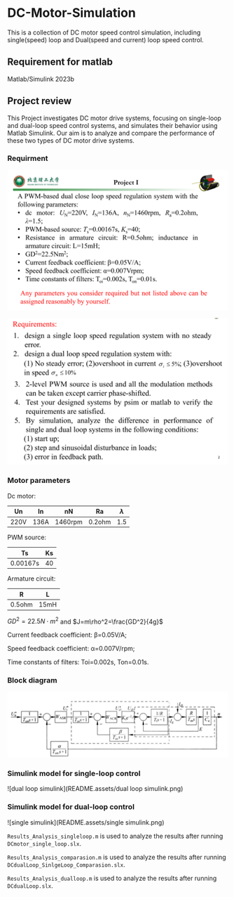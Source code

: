# DC-Motor-Simulation

This is a collection of DC motor speed control simulation, including single(speed) loop and Dual(speed and current) loop speed control. 

## Requirement for matlab

Matlab/Simulink 2023b

## Project review

This Project investigates DC motor drive systems, focusing on single-loop and dual-loop speed control systems, and simulates their behavior using Matlab Simulink. Our aim is to analyze and compare the performance of these two types of DC motor drive systems.

### Requirment

![image-20230603170309791](README.assets/image-20230603170309791.png)

![image-20230603170322520](README.assets/image-20230603170322520.png)

### Motor parameters

Dc motor:

| Un   | In   | nN      | Ra     | $\lambda$ |
| ---- | ---- | ------- | ------ | :-------: |
| 220V | 136A | 1460rpm | 0.2ohm |    1.5    |

PWM source:

| Ts       | Ks   |
| -------- | ---- |
| 0.00167s | 40   |

Armature circuit:

| R      | L    |
| ------ | ---- |
| 0.5ohm | 15mH |

$GD^2=22.5N\cdot m^2$ and $J=m\rho^2=\frac{GD^2}{4g}$

Current feedback coefficient: β=0.05V/A;

Speed feedback coefficient: α=0.007V/rpm;

Time constants of filters: Toi=0.002s, Ton=0.01s.

### Block diagram

![image-20230608225910470](README.assets/image-20230608225910470.png)

### Simulink model for single-loop control

![dual loop simulink](README.assets/dual loop simulink.png)

### Simulink model for dual-loop control

![single simulink](README.assets/single simulink.png)

`Results_Analysis_singleloop.m` is used to analyze the results after running `DCmotor_single_loop.slx`.

`Results_Analysis_comparasion.m` is used to analyze the results after running `DCdualLoop_SinlgeLoop_Comparasion.slx`.

`Results_Analysis_dualloop.m` is used to analyze the results after running  `DCdualLoop.slx`.
